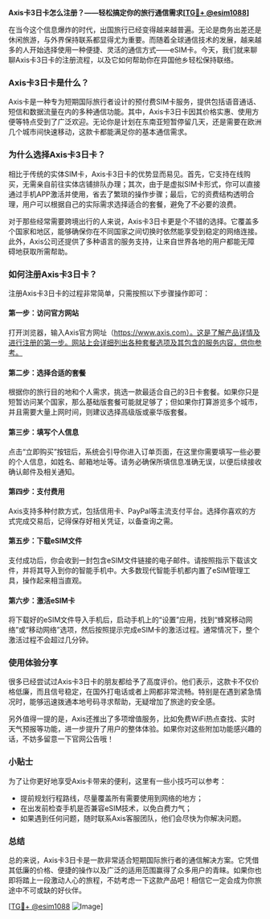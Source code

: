 **Axis卡3日卡怎么注册？——轻松搞定你的旅行通信需求[[TG💪+ @esim1088](https://t.me/s/esim1088)]**

在当今这个信息爆炸的时代，出国旅行已经变得越来越普遍。无论是商务出差还是休闲旅游，与外界保持联系都显得尤为重要。而随着全球通信技术的发展，越来越多的人开始选择使用一种便捷、灵活的通信方式——eSIM卡。今天，我们就来聊聊Axis卡3日卡的注册流程，以及它如何帮助你在异国他乡轻松保持联络。

### Axis卡3日卡是什么？

Axis卡是一种专为短期国际旅行者设计的预付费SIM卡服务，提供包括语音通话、短信和数据流量在内的多种通信功能。其中，Axis卡3日卡因其价格实惠、使用方便等特点受到了广泛欢迎。无论你是计划在东南亚短暂停留几天，还是需要在欧洲几个城市间快速移动，这款卡都能满足你的基本通信需求。

### 为什么选择Axis卡3日卡？

相比于传统的实体SIM卡，Axis卡3日卡的优势显而易见。首先，它支持在线购买，无需亲自前往实体店铺排队办理；其次，由于是虚拟SIM卡形式，你可以直接通过手机APP激活并使用，省去了繁琐的操作步骤；最后，它的资费结构透明合理，用户可以根据自己的实际需求选择适合的套餐，避免了不必要的浪费。

对于那些经常需要跨境出行的人来说，Axis卡3日卡更是个不错的选择。它覆盖多个国家和地区，能够确保你在不同国家之间切换时依然能享受到稳定的网络连接。此外，Axis公司还提供了多种语言的服务支持，让来自世界各地的用户都能无障碍地获取所需帮助。

### 如何注册Axis卡3日卡？

注册Axis卡3日卡的过程非常简单，只需按照以下步骤操作即可：

#### 第一步：访问官方网站

打开浏览器，输入Axis官方网址（https://www.axis.com）。这是了解产品详情及进行注册的第一步。网站上会详细列出各种套餐选项及其包含的服务内容，供你参考。

#### 第二步：选择合适的套餐

根据你的旅行目的地和个人需求，挑选一款最适合自己的3日卡套餐。如果你只是短暂访问某个国家，那么基础版套餐可能就足够了；但如果你打算游览多个城市，并且需要大量上网时间，则建议选择高级版或豪华版套餐。

#### 第三步：填写个人信息

点击“立即购买”按钮后，系统会引导你进入订单页面，在这里你需要填写一些必要的个人信息，如姓名、邮箱地址等。请务必确保所填信息准确无误，以便后续接收确认邮件及相关通知。

#### 第四步：支付费用

Axis支持多种付款方式，包括信用卡、PayPal等主流支付平台。选择你喜欢的方式完成交易后，记得保存好相关凭证，以备查询之需。

#### 第五步：下载eSIM文件

支付成功后，你会收到一封包含eSIM文件链接的电子邮件。请按照指示下载该文件，并将其导入到你的智能手机中。大多数现代智能手机都内置了eSIM管理工具，操作起来相当直观。

#### 第六步：激活eSIM卡

将下载好的eSIM文件导入手机后，启动手机上的“设置”应用，找到“蜂窝移动网络”或“移动网络”选项，然后按照提示完成eSIM卡的激活过程。通常情况下，整个激活过程不会超过几分钟。

### 使用体验分享

很多已经尝试过Axis卡3日卡的朋友都给予了高度评价。他们表示，这款卡不仅价格低廉，而且信号稳定，在国外打电话或者上网都非常流畅。特别是在遇到紧急情况时，能够迅速拨通本地号码寻求帮助，无疑增加了旅途的安全感。

另外值得一提的是，Axis还推出了多项增值服务，比如免费WiFi热点查找、实时天气预报等功能，进一步提升了用户的整体体验。如果你对这些附加功能感兴趣的话，不妨多留意一下官网公告哦！

### 小贴士

为了让你更好地享受Axis卡带来的便利，这里有一些小技巧可以参考：

- 提前规划行程路线，尽量覆盖所有需要使用到网络的地方；
- 在出发前检查手机是否兼容eSIM技术，以免白费力气；
- 如果遇到任何问题，随时联系Axis客服团队，他们会尽快为你解决问题。

### 总结

总的来说，Axis卡3日卡是一款非常适合短期国际旅行者的通信解决方案。它凭借其低廉的价格、便捷的操作以及广泛的适用范围赢得了众多用户的青睐。如果你也即将踏上一段激动人心的旅程，不妨考虑一下这款产品吧！相信它一定会成为你旅途中不可或缺的好伙伴。

[[TG💪+ @esim1088](https://t.me/s/esim1088) ![Image](https://i.postimg.cc/4NQfJmqS/Snipaste-2025-05-13-00-14-12.png)]